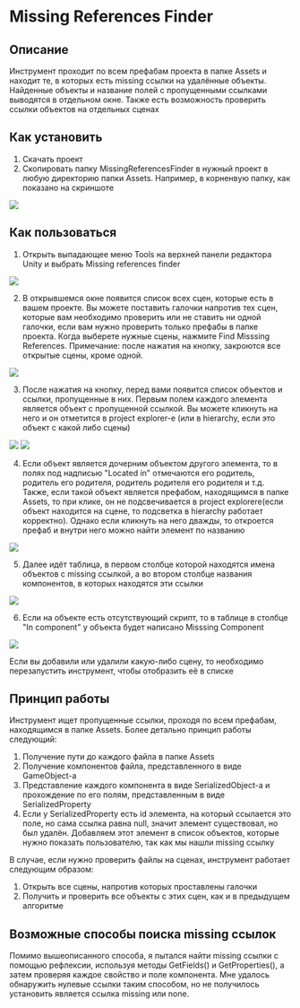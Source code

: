 # Missing References Finder

## Описание
Инструмент проходит по всем префабам проекта в папке Assets и находит те, в которых есть missing ссылки на удалённые объекты. Найденные объекты и название полей с пропущенными ссылками выводятся в отдельном окне. Также есть возможность проверить ссылки объектов на отдельных сценах

## Как установить
1. Скачать проект
2. Скопировать папку MissingReferencesFinder в нужный проект в любую директорию папки Assets. Например, в корненвую папку, как показано на скриншоте 

![](images/DestFolder.png)

## Как пользоваться
1. Открыть выпадающее меню Tools на верхней панели редактора Unity и выбрать Missing references finder

![](images/MenuItem.png)

2. В открывшемся окне появится список всех сцен, которые есть в вашем проекте. Вы можете поставить галочки напротив тех сцен, которые вам необходимо проверить или не ставить ни одной галочки, если вам нужно проверить только префабы в папке проекта. Когда выберете нужные сцены, нажмите Find Misssing References.
Примечание: после нажатия на кнопку, закроются все открытые сцены, кроме одной.

![](images/SelectScene.png)

3. После нажатия на кнопку, перед вами появится список объектов и ссылки, пропущенные в них. Первым полем каждого элемента является объект с пропущенной ссылкой. Вы можете кликнуть на него и он отметится в project explorer-e (или в hierarchy, если это объект с какой либо сцены)

![](images/FindInExplorer.png)
![](images/FindInExplorer1.png)

4. Если объект является дочерним объектом другого элемента, то в полях под надписью "Located in" отмечаются его родитель, родитель его родителя, родитель родителя его родителя и т.д. Также, если такой объект является префабом, находящимся в папке Assets, то при клике, он не подсвечивается в project explorere(если объект находится на сцене, то подсветка в hierarchy работает корректно). Однако если кликнуть на него дважды, то откроется префаб и внутри него можно найти элемент по названию

![](images/FindChild.png)

5. Далее идёт таблица, в первом столбце которой находятся имена объектов с missing ссылкой, а во втором столбце названия компонентов, в которых находятся эти ссылки

![](images/MissingRefs.png)

6. Если на объекте есть отсутствующий скрипт, то в таблице в столбце "In component" у объекта будет написано Misssing Component

![](images/MissingScript.png)

Если вы добавили или удалили какую-либо сцену, то необходимо перезапустить инструмент, чтобы отобразить её в списке

## Принцип работы
Инструмент ищет пропущенные ссылки, проходя по всем префабам, находящимся в папке Assets.
Более детально принцип работы следующий:
1. Получение пути до каждого файла в папке Assets
2. Получение компонентов файла, представленного в виде GameObject-a
3. Представление каждого компонента в виде SerializedObject-а и прохождение по его полям, представленным в виде SerializedProperty
4. Если у SerializedProperty есть id элемента, на который ссылается это поле, но сама ссылка равна null, значит элемент существовал, но был удалён. Добавляем этот элемент в список объектов, которые нужно показать пользователю, так как мы нашли missing ссылку

В случае, если нужно проверить файлы на сценах, инструмент работает следующим образом:
1. Открыть все сцены, напротив которых проставлены галочки
2. Получить и проверить все объекты с этих сцен, как и в предыдущем алгоритме

## Возможные способы поиска missing ссылок
Помимо вышеописанного способа, я пытался найти missing ссылки с помощью рефлексии, используя методы GetFields() и GetProperties(), а затем проверяя каждое свойство и поле компонента. Мне удалось обнаружить нулевые ссылки таким способом, но не получилось установить является ссылка missing или none.